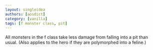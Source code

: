 ```yaml
---
layout: singleidea
authors: [aosdict]
category: [vanilla]
tags: [f monster class, pit]
---
```

All monsters in the f class take less damage from falling into a pit than usual. (Also applies to the hero if they are polymorphed into a feline.)

